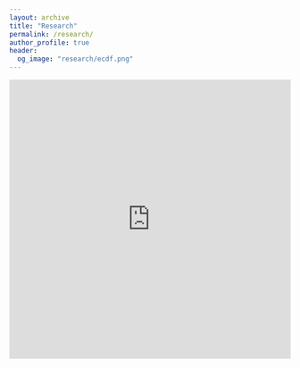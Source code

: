 ```yaml
---
layout: archive
title: "Research"
permalink: /research/
author_profile: true
header:
  og_image: "research/ecdf.png"
---
```


<iframe src="https://github.com/AbhisekGanguly/aninditaganguly/blob/master/files/pdf/Research_Statement_Anindita_Ganguly.pdf" width="100%" height="500" frameborder="no" border="0" marginwidth="0" marginheight="0"></iframe>
